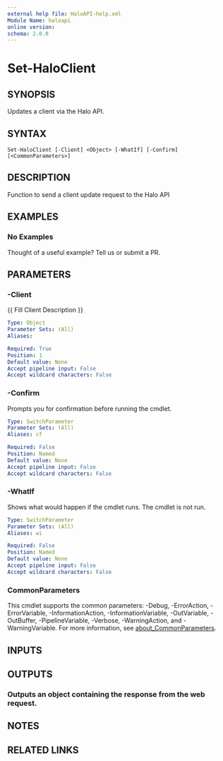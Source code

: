 ```yaml
---
external help file: HaloAPI-help.xml
Module Name: haloapi
online version:
schema: 2.0.0
---
```


# Set-HaloClient

## SYNOPSIS
Updates a client via the Halo API.

## SYNTAX

```
Set-HaloClient [-Client] <Object> [-WhatIf] [-Confirm] [<CommonParameters>]
```

## DESCRIPTION
Function to send a client update request to the Halo API

## EXAMPLES

### No Examples

Thought of a useful example? Tell us or submit a PR.

## PARAMETERS

### -Client
{{ Fill Client Description }}

```yaml
Type: Object
Parameter Sets: (All)
Aliases:

Required: True
Position: 1
Default value: None
Accept pipeline input: False
Accept wildcard characters: False
```

### -Confirm
Prompts you for confirmation before running the cmdlet.

```yaml
Type: SwitchParameter
Parameter Sets: (All)
Aliases: cf

Required: False
Position: Named
Default value: None
Accept pipeline input: False
Accept wildcard characters: False
```

### -WhatIf
Shows what would happen if the cmdlet runs. The cmdlet is not run.

```yaml
Type: SwitchParameter
Parameter Sets: (All)
Aliases: wi

Required: False
Position: Named
Default value: None
Accept pipeline input: False
Accept wildcard characters: False
```

### CommonParameters
This cmdlet supports the common parameters: -Debug, -ErrorAction, -ErrorVariable, -InformationAction, -InformationVariable, -OutVariable, -OutBuffer, -PipelineVariable, -Verbose, -WarningAction, and -WarningVariable. For more information, see [about_CommonParameters](http://go.microsoft.com/fwlink/?LinkID=113216).

## INPUTS

## OUTPUTS

### Outputs an object containing the response from the web request.
## NOTES

## RELATED LINKS

